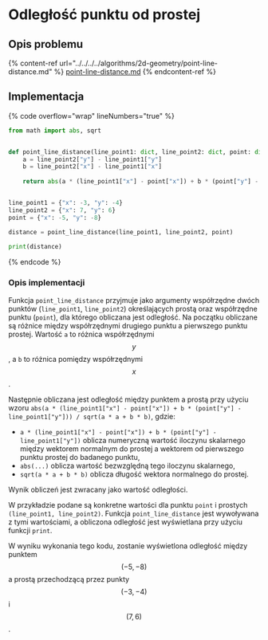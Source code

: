 # Odległość punktu od prostej

## Opis problemu

{% content-ref url="../../../../algorithms/2d-geometry/point-line-distance.md" %}
[point-line-distance.md](../../../../algorithms/2d-geometry/point-line-distance.md)
{% endcontent-ref %}

## Implementacja

{% code overflow="wrap" lineNumbers="true" %}
```python
from math import abs, sqrt


def point_line_distance(line_point1: dict, line_point2: dict, point: dict) -> float:
    a = line_point2["y"] - line_point1["y"]
    b = line_point2["x"] - line_point1["x"]
    
    return abs(a * (line_point1["x"] - point["x"]) + b * (point["y"] - line_point1["y"])) / sqrt(a * a + b * b)


line_point1 = {"x": -3, "y": -4}
line_point2 = {"x": 7, "y": 6}
point = {"x": -5, "y": -8}

distance = point_line_distance(line_point1, line_point2, point)
    
print(distance)
```
{% endcode %}

### Opis implementacji

Funkcja `point_line_distance` przyjmuje jako argumenty współrzędne dwóch punktów (`line_point1`, `line_point2`) określających prostą oraz współrzędne punktu (`point`), dla którego obliczana jest odległość. Na początku obliczane są różnice między współrzędnymi drugiego punktu a pierwszego punktu prostej. Wartość `a` to różnica współrzędnymi $$y$$, a `b` to różnica pomiędzy współrzędnymi $$x$$.

Następnie obliczana jest odległość między punktem a prostą przy użyciu wzoru `abs(a * (line_point1["x"] - point["x"]) + b * (point["y"] - line_point1["y"])) / sqrt(a * a + b * b)`, gdzie:

- `a * (line_point1["x"] - point["x"]) + b * (point["y"] - line_point1["y"])` oblicza numeryczną wartość iloczynu skalarnego między wektorem normalnym do prostej a wektorem od pierwszego punktu prostej do badanego punktu,
- `abs(...)` oblicza wartość bezwzględną tego iloczynu skalarnego,
- `sqrt(a * a + b * b)` oblicza długość wektora normalnego do prostej.

Wynik obliczeń jest zwracany jako wartość odległości.

W przykładzie podane są konkretne wartości dla punktu `point` i prostych `(line_point1, line_point2)`. Funkcja `point_line_distance` jest wywoływana z tymi wartościami, a obliczona odległość jest wyświetlana przy użyciu funkcji `print`.

W wyniku wykonania tego kodu, zostanie wyświetlona odległość między punktem $$(-5, -8)$$ a prostą przechodzącą przez punkty $$(-3, -4)$$ i $$(7, 6)$$.
